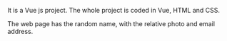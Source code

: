 It is a Vue js project. The whole project is coded in Vue, HTML and CSS. 

The web page has the random name, with the relative photo and email address.
